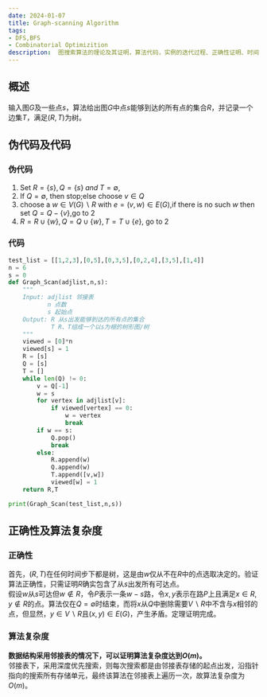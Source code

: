 ```yaml
---
date: 2024-01-07
title: Graph-scanning Algorithm
tags:
- DFS,BFS
- Combinatorial Optimizition
description:  图搜索算法的理论及其证明，算法代码，实例的迭代过程、正确性证明、时间复杂度及其数据结构等方面总结
---
```

## 概述
输入图$G$及一些点$s$，算法给出图$G$中点$s$能够到达的所有点的集合$R$，并记录一个边集$T$，满足$(R,T)$为树。
## 伪代码及代码
### 伪代码
1. Set $R = \{s\},Q = \{s\}\;and\;T=\emptyset$,
2. If $Q=\emptyset$, then stop;else choose $v\in Q$
3. choose a $w\in V(G)\backslash R$ with $e = (v,w)\in E(G)$,if there is no such $w$ then set $Q = Q-\{v\}$,go to 2
4. $R = R\cup \{w\},Q = Q\cup \{w\},T = T\cup \{e\}$, go to 2
### 代码
```python
test_list = [[1,2,3],[0,5],[0,3,5],[0,2,4],[3,5],[1,4]]
n = 6
s = 0
def Graph_Scan(adjlist,n,s):
    """
    Input: adjlist 邻接表
           n 点数
           s 起始点
    Output: R 从s出发能够到达的所有点的集合
            T R、T组成一个以s为根的树形图/树
    """
    viewed = [0]*n
    viewed[s] = 1
    R = [s]
    Q = [s]
    T = []
    while len(Q) != 0:
        v = Q[-1]
        w = s
        for vertex in adjlist[v]:
            if viewed[vertex] == 0:
                w = vertex
                break
        if w == s: 
            Q.pop()
            break
        else:
            R.append(w)
            Q.append(w)
            T.append([v,w])
            viewed[w] = 1
    return R,T

print(Graph_Scan(test_list,n,s))
```
## 正确性及算法复杂度
### 正确性
首先，$(R,T)$在任何时间步下都是树，这是由$w$仅从不在$R$中的点选取决定的。验证算法正确性，只需证明$R$确实包含了从$s$出发所有可达点。    
假设$w$从$s$可达但$w \notin R$，令$P$表示一条$w-s$路，令$x,y$表示在路$P$上且满足$x\in R,y \notin R$的点。算法仅在$Q = \emptyset$时结束，而将$x$从$Q$中删除需要$V \backslash R$中不含与$x$相邻的点，但显然，$y \in V\backslash R$且$(x,y) \in E(G)$，产生矛盾。定理证明完成。
### 算法复杂度
**数据结构采用邻接表的情况下，可以证明算法复杂度达到$O(m)$。**    
邻接表下，采用深度优先搜索，则每次搜索都是由邻接表存储的起点出发，沿指针指向的搜索所有存储单元，最终该算法在邻接表上遍历一次，故算法复杂度为$O(m)$。
